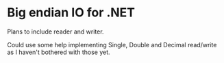 # Big endian IO for .NET

Plans to include reader and writer.

Could use some help implementing Single, Double and Decimal read/write as I haven't bothered with those yet.
